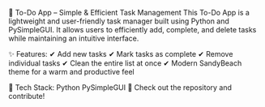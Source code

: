 📝 To-Do App – Simple & Efficient Task Management
This To-Do App is a lightweight and user-friendly task manager built using Python and PySimpleGUI. It allows users to efficiently add, complete, and delete tasks while maintaining an intuitive interface.

✨ Features:
✔ Add new tasks
✔ Mark tasks as complete
✔ Remove individual tasks
✔ Clean the entire list at once
✔ Modern SandyBeach theme for a warm and productive feel

🚀 Tech Stack:
Python
PySimpleGUI
🔗 Check out the repository and contribute!
